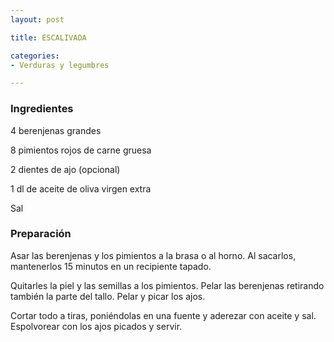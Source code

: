 ```yaml
---
layout: post

title: ESCALIVADA

categories:
- Verduras y legumbres

---
```

<h3>Ingredientes</h3>

4 berenjenas grandes

8 pimientos rojos de carne gruesa

2 dientes de ajo (opcional)

1 dl de aceite de oliva virgen extra

Sal

<h3>Preparación</h3>

Asar las berenjenas y los pimientos a la brasa o al horno. Al sacarlos, mantenerlos 15 minutos en un recipiente tapado.

Quitarles la piel y las semillas a los pimientos. Pelar las berenjenas retirando también la parte del tallo. Pelar y picar los ajos.

Cortar todo a tiras, poniéndolas en una fuente y aderezar con aceite y sal. Espolvorear con los ajos picados y servir.